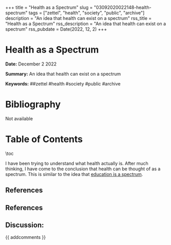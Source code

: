 +++
title = "Health as a Spectrum"
slug = "03092020022148-health-spectrum"
tags = ["zettel", "health", "society", "public", "archive"]
description = "An idea that health can exist on a spectrum"
rss_title = "Health as a Spectrum"
rss_description = "An idea that health can exist on a spectrum"
rss_pubdate = Date(2022, 12, 2)
+++



Health as a Spectrum
=========

**Date:** December 2 2022

**Summary:** An idea that health can exist on a spectrum

**Keywords:** ##zettel #health #society #public #archive

Bibliography
==========

Not available

Table of Contents
=========

\toc

I have been trying to understand what health actually is.  After much thinking, I have come to the conclusion that health can be thought of as a spectrum.  This is similar to the idea that [education is a spectrum](/03092020022908-education-spectrum).

## References

## References
## Discussion: 

{{ addcomments }}
